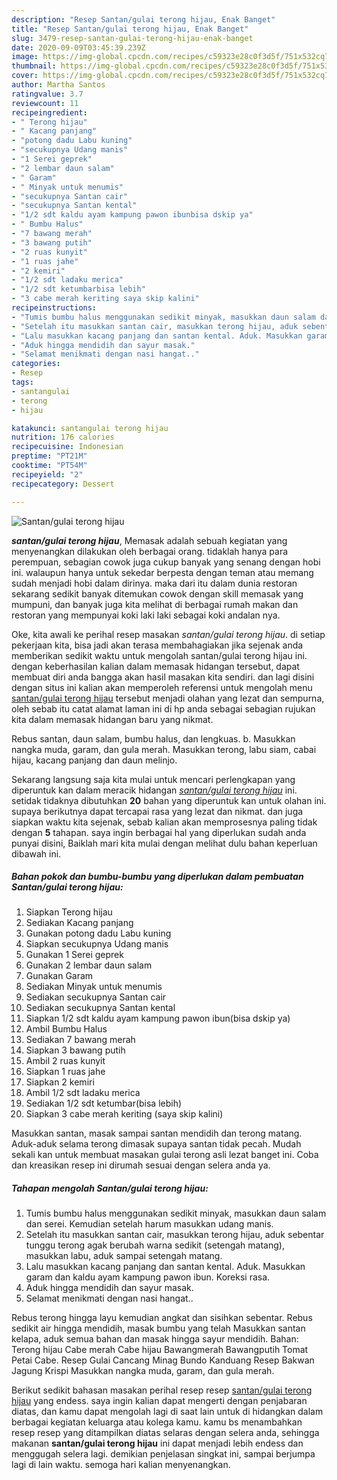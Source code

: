 ```yaml
---
description: "Resep Santan/gulai terong hijau, Enak Banget"
title: "Resep Santan/gulai terong hijau, Enak Banget"
slug: 3479-resep-santan-gulai-terong-hijau-enak-banget
date: 2020-09-09T03:45:39.239Z
image: https://img-global.cpcdn.com/recipes/c59323e28c0f3d5f/751x532cq70/santangulai-terong-hijau-foto-resep-utama.jpg
thumbnail: https://img-global.cpcdn.com/recipes/c59323e28c0f3d5f/751x532cq70/santangulai-terong-hijau-foto-resep-utama.jpg
cover: https://img-global.cpcdn.com/recipes/c59323e28c0f3d5f/751x532cq70/santangulai-terong-hijau-foto-resep-utama.jpg
author: Martha Santos
ratingvalue: 3.7
reviewcount: 11
recipeingredient:
- " Terong hijau"
- " Kacang panjang"
- "potong dadu Labu kuning"
- "secukupnya Udang manis"
- "1 Serei geprek"
- "2 lembar daun salam"
- " Garam"
- " Minyak untuk menumis"
- "secukupnya Santan cair"
- "secukupnya Santan kental"
- "1/2 sdt kaldu ayam kampung pawon ibunbisa dskip ya"
- " Bumbu Halus"
- "7 bawang merah"
- "3 bawang putih"
- "2 ruas kunyit"
- "1 ruas jahe"
- "2 kemiri"
- "1/2 sdt ladaku merica"
- "1/2 sdt ketumbarbisa lebih"
- "3 cabe merah keriting saya skip kalini"
recipeinstructions:
- "Tumis bumbu halus menggunakan sedikit minyak, masukkan daun salam dan serei. Kemudian setelah harum masukkan udang manis."
- "Setelah itu masukkan santan cair, masukkan terong hijau, aduk sebentar tunggu terong agak berubah warna sedikit (setengah matang), masukkan labu, aduk sampai setengah matang."
- "Lalu masukkan kacang panjang dan santan kental. Aduk. Masukkan garam dan kaldu ayam kampung pawon ibun. Koreksi rasa."
- "Aduk hingga mendidih dan sayur masak."
- "Selamat menikmati dengan nasi hangat.."
categories:
- Resep
tags:
- santangulai
- terong
- hijau

katakunci: santangulai terong hijau 
nutrition: 176 calories
recipecuisine: Indonesian
preptime: "PT21M"
cooktime: "PT54M"
recipeyield: "2"
recipecategory: Dessert

---
```



![Santan/gulai terong hijau](https://img-global.cpcdn.com/recipes/c59323e28c0f3d5f/751x532cq70/santangulai-terong-hijau-foto-resep-utama.jpg)

<b><i>santan/gulai terong hijau</i></b>, Memasak adalah sebuah kegiatan yang menyenangkan dilakukan oleh berbagai orang. tidaklah hanya para perempuan, sebagian cowok juga cukup banyak yang senang dengan hobi ini. walaupun hanya untuk sekedar berpesta dengan teman atau memang sudah menjadi hobi dalam dirinya. maka dari itu dalam dunia restoran sekarang sedikit banyak ditemukan cowok dengan skill memasak yang mumpuni, dan banyak juga kita melihat di berbagai rumah makan dan restoran yang mempunyai koki laki laki sebagai koki andalan nya.

Oke, kita awali ke perihal resep masakan <i>santan/gulai terong hijau</i>. di setiap pekerjaan kita, bisa jadi akan terasa membahagiakan jika sejenak anda memberikan sedikit waktu untuk mengolah santan/gulai terong hijau ini. dengan keberhasilan kalian dalam memasak hidangan tersebut, dapat membuat diri anda bangga akan hasil masakan kita sendiri. dan lagi disini dengan situs ini kalian akan memperoleh referensi untuk mengolah menu <u>santan/gulai terong hijau</u> tersebut menjadi olahan yang lezat dan sempurna, oleh sebab itu catat alamat laman ini di hp anda sebagai sebagian rujukan kita dalam memasak hidangan baru yang nikmat.

Rebus santan, daun salam, bumbu halus, dan lengkuas. b. Masukkan nangka muda, garam, dan gula merah. Masukkan terong, labu siam, cabai hijau, kacang panjang dan daun melinjo.


Sekarang langsung saja kita mulai untuk mencari perlengkapan yang diperuntuk kan dalam meracik hidangan <u><i>santan/gulai terong hijau</i></u> ini. setidak tidaknya dibutuhkan <b>20</b> bahan yang diperuntuk kan untuk olahan ini. supaya berikutnya dapat tercapai rasa yang lezat dan nikmat. dan juga siapkan waktu kita sejenak, sebab kalian akan memprosesnya paling tidak dengan <b>5</b> tahapan. saya ingin berbagai hal yang diperlukan sudah anda punyai disini, Baiklah mari kita mulai dengan melihat dulu bahan keperluan dibawah ini.

<!--inarticleads1-->

##### Bahan pokok dan bumbu-bumbu yang diperlukan dalam pembuatan Santan/gulai terong hijau:

1. Siapkan  Terong hijau
1. Sediakan  Kacang panjang
1. Gunakan potong dadu Labu kuning
1. Siapkan secukupnya Udang manis
1. Gunakan 1 Serei geprek
1. Gunakan 2 lembar daun salam
1. Gunakan  Garam
1. Sediakan  Minyak untuk menumis
1. Sediakan secukupnya Santan cair
1. Sediakan secukupnya Santan kental
1. Siapkan 1/2 sdt kaldu ayam kampung pawon ibun(bisa dskip ya)
1. Ambil  Bumbu Halus
1. Sediakan 7 bawang merah
1. Siapkan 3 bawang putih
1. Ambil 2 ruas kunyit
1. Siapkan 1 ruas jahe
1. Siapkan 2 kemiri
1. Ambil 1/2 sdt ladaku merica
1. Sediakan 1/2 sdt ketumbar(bisa lebih)
1. Siapkan 3 cabe merah keriting (saya skip kalini)


Masukkan santan, masak sampai santan mendidih dan terong matang. Aduk-aduk selama terong dimasak supaya santan tidak pecah. Mudah sekali kan untuk membuat masakan gulai terong asli lezat banget ini. Coba dan kreasikan resep ini dirumah sesuai dengan selera anda ya. 

<!--inarticleads2-->

##### Tahapan mengolah Santan/gulai terong hijau:

1. Tumis bumbu halus menggunakan sedikit minyak, masukkan daun salam dan serei. Kemudian setelah harum masukkan udang manis.
1. Setelah itu masukkan santan cair, masukkan terong hijau, aduk sebentar tunggu terong agak berubah warna sedikit (setengah matang), masukkan labu, aduk sampai setengah matang.
1. Lalu masukkan kacang panjang dan santan kental. Aduk. Masukkan garam dan kaldu ayam kampung pawon ibun. Koreksi rasa.
1. Aduk hingga mendidih dan sayur masak.
1. Selamat menikmati dengan nasi hangat..


Rebus terong hingga layu kemudian angkat dan sisihkan sebentar. Rebus sedikit air hingga mendidih, masak bumbu yang telah Masukkan santan kelapa, aduk semua bahan dan masak hingga sayur mendidih. Bahan: Terong hijau Cabe merah Cabe hijau Bawangmerah Bawangputih Tomat Petai Cabe. Resep Gulai Cancang Minag Bundo Kanduang Resep Bakwan Jagung Krispi Masukkan nangka muda, garam, dan gula merah. 

Berikut sedikit bahasan masakan perihal resep resep <u>santan/gulai terong hijau</u> yang endess. saya ingin kalian dapat mengerti dengan penjabaran diatas, dan kamu dapat mengolah lagi di saat lain untuk di hidangkan dalam berbagai kegiatan keluarga atau kolega kamu. kamu bs menambahkan resep resep yang ditampilkan diatas selaras dengan selera anda, sehingga makanan <b>santan/gulai terong hijau</b> ini dapat menjadi lebih endess dan menggugah selera lagi. demikian penjelasan singkat ini, sampai berjumpa lagi di lain waktu. semoga hari kalian menyenangkan.
